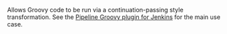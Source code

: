 Allows Groovy code to be run via a continuation-passing style transformation.
See the [Pipeline Groovy plugin for Jenkins](https://github.com/jenkinsci/workflow-cps-plugin) for the main use case.
